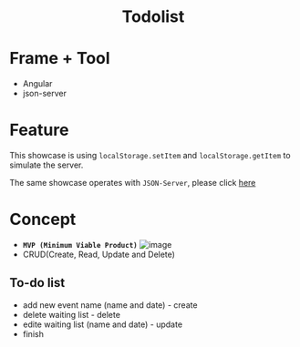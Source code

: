 <h1 align="center"> Todolist </h1>

# Frame + Tool

- Angular
- json-server

# Feature

This showcase is using `localStorage.setItem`  and  `localStorage.getItem` to simulate the server.

The same showcase operates with `JSON-Server`, please click [here](https://github.com/puddlejumper26/todolist-json/blob/master/README.md#-todolist-json)

# Concept

- **`MVP (Minimum Viable Product)`**
![image](https://user-images.githubusercontent.com/40550117/84043590-10054680-a9d9-11ea-85de-d563651b96e2.png)
- CRUD(Create, Read, Update and Delete)

## To-do list
 - add new event name (name and date) - create
 - delete waiting list - delete
 - edite waiting list (name and date) - update
 - finish

